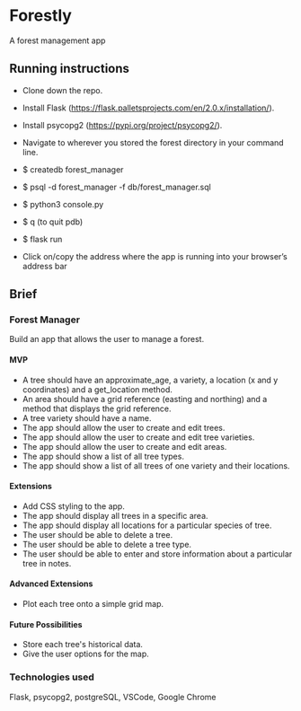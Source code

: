 # Forestly
A forest management app


## Running instructions

- Clone down the repo.

- Install Flask (https://flask.palletsprojects.com/en/2.0.x/installation/).

- Install psycopg2 (https://pypi.org/project/psycopg2/).

- Navigate to wherever you stored the forest directory in your command line.

- $ createdb forest_manager
- $ psql -d forest_manager -f db/forest_manager.sql
- $ python3 console.py
- $ q (to quit pdb)

- $ flask run

- Click on/copy the address where the app is running into your browser’s address bar



## Brief 

### Forest Manager

Build an app that allows the user to manage a forest. 


#### MVP

- A tree should have an approximate_age, a variety, a location (x and y coordinates) and a get_location method.
- An area should have a grid reference (easting and northing) and a method that displays the grid reference. 
- A tree variety should have a name.
- The app should allow the user to create and edit trees.
- The app should allow the user to create and edit tree varieties.
- The app should allow the user to create and edit areas.
- The app should show a list of all tree types. 
- The app should show a list of all trees of one variety and their locations.


#### Extensions

- Add CSS styling to the app.
- The app should display all trees in a specific area.
- The app should display all locations for a particular species of tree.
- The user should be able to delete a tree.
- The user should be able to delete a tree type. 
- The user should be able to enter and store information about a particular tree in notes.


#### Advanced Extensions

- Plot each tree onto a simple grid map.

#### Future Possibilities

- Store each tree's historical data.
- Give the user options for the map.




### Technologies used

Flask, psycopg2, postgreSQL, VSCode, Google Chrome
